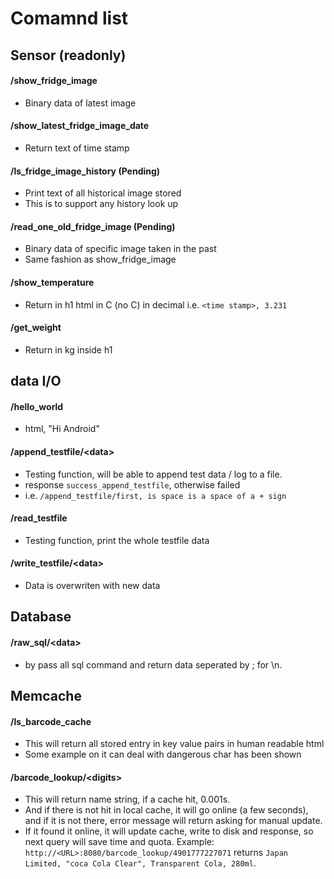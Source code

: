 # Comamnd list
## Sensor (readonly)
#### **/show\_fridge_image**
* Binary data of latest image

#### **/show\_latest\_fridge\_image_date**
* Return text of time stamp

#### **/ls\_fridge\_image_history** (Pending)
* Print text of all historical image stored
* This is to support any history look up

#### **/read\_one_old\_fridge\_image** (Pending)
* Binary data of specific image taken in the past
* Same fashion as show_fridge_image

#### **/show_temperature**
* Return in h1 html in C (no C) in decimal i.e. ``<time stamp>, 3.231``

#### **/get_weight**
* Return in kg inside h1

## data I/O
#### **/hello_world**
* html, "Hi Android"

#### **/append_testfile/\<data\>**
* Testing function, will be able to append test data / log to a file.
* response ``success_append_testfile``, otherwise failed
* i.e. ``/append_testfile/first, is space is a space of a + sign``

#### **/read_testfile**
* Testing function, print the whole testfile data

#### **/write_testfile/\<data\>**
* Data is overwriten with new data

## Database
#### **/raw_sql/\<data\>**
* by pass all sql command and return data seperated by ; for \n.

## Memcache
#### **/ls_barcode\_cache**
* This will return all stored entry in key value pairs in human readable html
* Some example on it can deal with dangerous char has been shown

#### **/barcode_lookup/\<digits\>**
* This will return name string, if a cache hit, 0.001s.
* And if there is not hit in local cache, it will go online (a few seconds), and if it is not there, error message will return asking for manual update.
* If it found it online, it will update cache, write to disk and response, so next query will save time and quota. Example:
``http://<URL>:8080/barcode_lookup/4901777227071``
returns ``Japan Limited, "coca Cola Clear", Transparent Cola, 280ml``.